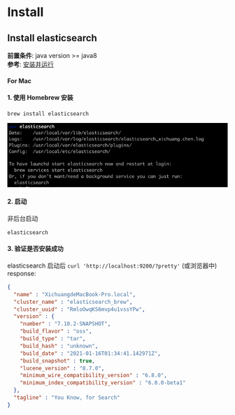 # Install
## Install elasticsearch
**前置条件**:  java version >= java8  
**参考**: [安装并运行](https://www.elastic.co/guide/cn/elasticsearch/guide/current/running-elasticsearch.html)  
#### For Mac
#### 1. 使用 Homebrew 安装
```shell
brew install elasticsearch
```   
![img.png](install-es-info.png)
#### 2. 启动
非后台启动
```shell 
elasticsearch
```
#### 3. 验证是否安装成功
elasticsearch 启动后
`curl 'http://localhost:9200/?pretty'` (或浏览器中)  
response:
```json
{
  "name" : "XichuangdeMacBook-Pro.local",
  "cluster_name" : "elasticsearch_brew",
  "cluster_uuid" : "RmloOwqKS6mvp4u1vssYPw",
  "version" : {
    "number" : "7.10.2-SNAPSHOT",
    "build_flavor" : "oss",
    "build_type" : "tar",
    "build_hash" : "unknown",
    "build_date" : "2021-01-16T01:34:41.142971Z",
    "build_snapshot" : true,
    "lucene_version" : "8.7.0",
    "minimum_wire_compatibility_version" : "6.8.0",
    "minimum_index_compatibility_version" : "6.0.0-beta1"
  },
  "tagline" : "You Know, for Search"
}
```

